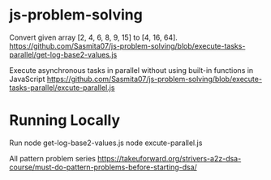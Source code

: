 # js-problem-solving

Convert given array [2, 4, 6, 8, 9, 15] to [4, 16, 64].
https://github.com/Sasmita07/js-problem-solving/blob/execute-tasks-parallel/get-log-base2-values.js

Execute asynchronous tasks in parallel without using built-in functions in JavaScript
https://github.com/Sasmita07/js-problem-solving/blob/execute-tasks-parallel/excute-parallel.js

# Running Locally

Run node get-log-base2-values.js
node excute-parallel.js

All pattern problem series
https://takeuforward.org/strivers-a2z-dsa-course/must-do-pattern-problems-before-starting-dsa/
